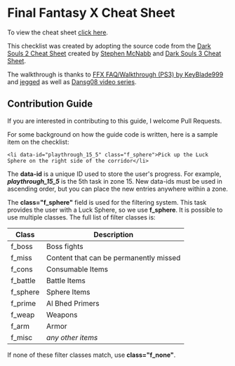 # Final Fantasy X Cheat Sheet

To view the cheat sheet [click here](https://drunktraveler.github.io/).

This checklist was created by adopting the source code from the [Dark Souls 2 Cheat Sheet](https://github.com/smcnabb/dark-souls-2-cheat-sheet/tree/gh-pages) created by [Stephen McNabb](https://github.com/smcnabb) and [Dark Souls 3 Cheat Sheet](https://github.com/ZKjellberg/dark-souls-3-cheat-sheet).

The walkthrough is thanks to [FFX FAQ/Walkthrough (PS3) by KeyBlade999](https://gamefaqs.gamespot.com/ps3/643146-final-fantasy-x-x-2-hd-remaster/faqs/69037) and [jegged](https://jegged.com/Games/Final-Fantasy-X/) as well as [Dansg08 video series](https://www.youtube.com/watch?v=03HaLMNJWWk&list=PL9wpzJw8GKy74rLqQv7OH9v94Hj8qQWps&index=1).

## Contribution Guide

If you are interested in contributing to this guide, I welcome Pull Requests.

For some background on how the guide code is written, here is a sample item on the checklist:

```
<li data-id="playthrough_15_5" class="f_sphere">Pick up the Luck Sphere on the right side of the corridor</li>
```

The **data-id** is a unique ID used to store the user's progress. For example, ***playthrough_15_5*** is the 5th task in zone 15. New data-ids must be used in ascending order, but you can place the new entries anywhere within a zone.

The **class="f_sphere"** field is used for the filtering system. This task provides the user with a Luck Sphere, so we use **f_sphere**. It is possible to use multiple classes. The full list of filter classes is:

| Class   | Description |
|---      |--- |
| f_boss  | Boss fights |
| f_miss  | Content that can be permanently missed |
| f_cons  | Consumable Items |
| f_battle| Battle Items |
| f_sphere| Sphere Items |
| f_prime | Al Bhed Primers |
| f_weap  | Weapons |
| f_arm   | Armor |
| f_misc  | *any other items* |

If none of these filter classes match, use **class="f_none"**.
